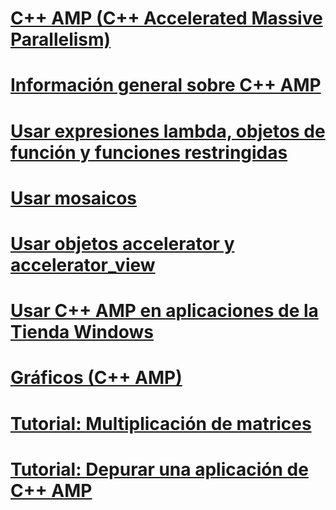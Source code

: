 # [C++ AMP (C++ Accelerated Massive Parallelism)](cpp-amp-cpp-accelerated-massive-parallelism.md)
# [Información general sobre C++ AMP](cpp-amp-overview.md)
# [Usar expresiones lambda, objetos de función y funciones restringidas](using-lambdas-function-objects-and-restricted-functions.md)
# [Usar mosaicos](using-tiles.md)
# [Usar objetos accelerator y accelerator_view](using-accelerator-and-accelerator-view-objects.md)
# [Usar C++ AMP en aplicaciones de la Tienda Windows](using-cpp-amp-in-windows-store-apps.md)
# [Gráficos (C++ AMP)](graphics-cpp-amp.md)
# [Tutorial: Multiplicación de matrices](walkthrough-matrix-multiplication.md)
# [Tutorial: Depurar una aplicación de C++ AMP](walkthrough-debugging-a-cpp-amp-application.md)
